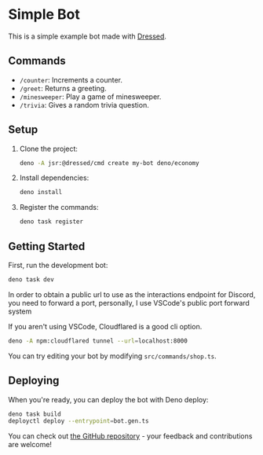 # Simple Bot

This is a simple example bot made with
[Dressed](https://jsr.io/@dressed/dressed).

## Commands

- `/counter`: Increments a counter.
- `/greet`: Returns a greeting.
- `/minesweeper`: Play a game of minesweeper.
- `/trivia`: Gives a random trivia question.

## Setup

1. Clone the project:
   ```sh
   deno -A jsr:@dressed/cmd create my-bot deno/economy
   ```

2. Install dependencies:
   ```sh
   deno install
   ```

3. Register the commands:
   ```sh
   deno task register
   ```

## Getting Started

First, run the development bot:

```sh
deno task dev
```

In order to obtain a public url to use as the interactions endpoint for Discord,
you need to forward a port, personally, I use VSCode's public port forward
system

If you aren't using VSCode, Cloudflared is a good cli option.

```sh
deno -A npm:cloudflared tunnel --url=localhost:8000
```

You can try editing your bot by modifying `src/commands/shop.ts`.

## Deploying

When you're ready, you can deploy the bot with Deno deploy:

```sh
deno task build
deployctl deploy --entrypoint=bot.gen.ts
```

You can check out
[the GitHub repository](https://github.com/inbestigator/dressed) - your feedback
and contributions are welcome!
